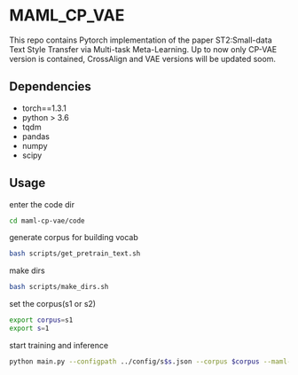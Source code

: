 # MAML_CP_VAE
This repo contains Pytorch implementation of the paper ST2:Small-data Text Style Transfer via Multi-task Meta-Learning. Up to now only CP-VAE version is contained, CrossAlign and VAE versions will be 
updated soom.

## Dependencies
- torch==1.3.1
- python > 3.6
- tqdm
- pandas
- numpy
- scipy

## Usage
enter the code dir
```bash
cd maml-cp-vae/code
```
generate corpus for building vocab
```bash
bash scripts/get_pretrain_text.sh
```
make dirs
```bash
bash scripts/make_dirs.sh
```
set the corpus(s1 or s2)
```bash
export corpus=s1
export s=1
```
start training and inference
```bash
python main.py --configpath ../config/s$s.json --corpus $corpus --maml-epochs 20 --transfer-epochs 10 --epochs-per-val 5 --maml-batch-size 8 --sub-batch-size --train-batch-size 16 --device-idx 0
```